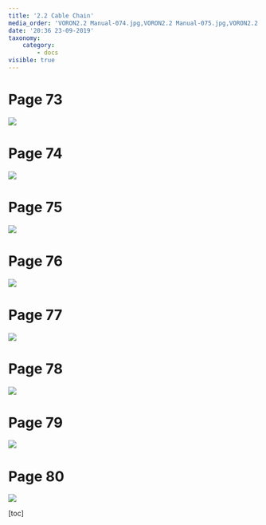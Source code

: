 ```yaml
---
title: '2.2 Cable Chain'
media_order: 'VORON2.2 Manual-074.jpg,VORON2.2 Manual-075.jpg,VORON2.2 Manual-076.jpg,VORON2.2 Manual-077.jpg,VORON2.2 Manual-078.jpg,VORON2.2 Manual-079.jpg,VORON2.2 Manual-080.jpg,VORON2.2 Manual-081.jpg'
date: '20:36 23-09-2019'
taxonomy:
    category:
        - docs
visible: true
---
```


# Page 73
![](VORON2.2%20Manual-074.jpg)

# Page 74
![](VORON2.2%20Manual-075.jpg)

# Page 75
![](VORON2.2%20Manual-076.jpg)

# Page 76
![](VORON2.2%20Manual-077.jpg)

# Page 77
![](VORON2.2%20Manual-078.jpg)

# Page 78
![](VORON2.2%20Manual-079.jpg)

# Page 79
![](VORON2.2%20Manual-080.jpg)

# Page 80
![](VORON2.2%20Manual-081.jpg)

[toc]

